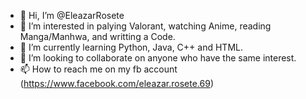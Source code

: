 - 👋 Hi, I’m @EleazarRosete
- 👀 I’m interested in palying Valorant, watching Anime, reading Manga/Manhwa, and writting a Code.
- 🌱 I’m currently learning Python, Java, C++ and HTML.
- 💞️ I’m looking to collaborate on anyone who have the same interest.
- 📫 How to reach me on my fb account (https://www.facebook.com/eleazar.rosete.69)

<!---
EleazarRosete/EleazarRosete is a ✨ special ✨ repository because its `README.md` (this file) appears on your GitHub profile.
You can click the Preview link to take a look at your changes.
--->
